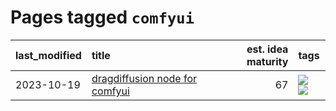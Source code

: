 # Pages tagged `comfyui`

|last_modified|title|est. idea maturity|tags
|:---|:---|---:|:---|
|2023-10-19|[dragdiffusion node for comfyui](../comfyui_dragdiffusion.md)|67|[![](https://img.shields.io/badge/tag-comfyui-11772b)](../tags/comfyui.md) [![](https://img.shields.io/badge/tag-tooling-77485f)](../tags/tooling.md)|